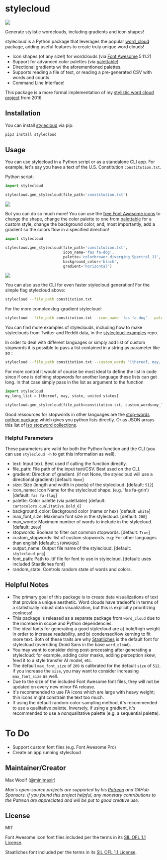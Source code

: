# stylecloud

![](https://github.com/minimaxir/stylecloud-examples/raw/master/stylecloud_banner.png)

Generate stylistic wordclouds, including gradients and icon shapes!

stylecloud is a Python package that leverages the popular [word_cloud](https://github.com/amueller/word_cloud) package, adding useful features to create truly unique word clouds!

* Icon shapes (of any size!) for wordclouds (via [Font Awesome](https://fontawesome.com) 5.11.2)
* Support for advanced color palettes (via [palettable](https://jiffyclub.github.io/palettable/))
* Directional gradients w/ the aforementioned palettes.
* Supports reading a file of text, or reading a pre-generated CSV with words and counts.
* Command Line Interface!

This package is a more formal implementation of my [stylistic word cloud project](https://minimaxir.com/2016/05/wordclouds/) from 2016.

## Installation

You can install [stylecloud](https://pypi.org/project/stylecloud/) via pip:

```sh
pip3 install stylecloud
```

## Usage

You can use stylecloud in a Python script or as a standalone CLI app. For example, let's say you have a text of the U.S. Constitution `constitution.txt`.

Python script:

```python
import stylecloud

stylecloud.gen_stylecloud(file_path='constitution.txt')
```

![](https://github.com/minimaxir/stylecloud-examples/raw/master/hello-world/stylecloud1.png)

But you can do so much more! You can use the [free Font Awesome icons](https://fontawesome.com/icons?d=gallery&m=free) to change the shape, change the color palette to one from [palettable](https://jiffyclub.github.io/palettable/) for a custom style, change the background color, and, most importantly, add a gradient so the colors flow in a specified direction!

```python
import stylecloud

stylecloud.gen_stylecloud(file_path='constitution.txt',
                          icon_name='fas fa-dog',
                          palette='colorbrewer.diverging.Spectral_11',
                          background_color='black',
                          gradient='horizontal')
```

![](https://github.com/minimaxir/stylecloud-examples/raw/master/hello-world/stylecloud3.png)

You can also use the CLI for even faster stylecloud generation! For the simple flag stylecloud above:

```sh
stylecloud --file_path constitution.txt
```

For the more complex dog-gradient stylecloud:

```sh
stylecloud --file_path constitution.txt --icon_name 'fas fa-dog' --palette colorbrewer.diverging.Spectral_11 --background_color black --gradient horizontal
```

You can find more examples of styleclouds, including how to make styleclouds from Twitter and Reddit data, in the [stylecloud-examples](https://github.com/minimaxir/stylecloud-examples) repo.

In order to deal with different languages or simply add list of custom stopwords it is possible to pass a list contained in a string as parameter like so :

```sh
stylecloud --file_path constitution.txt --custom_words "[thereof, may, state, united states]"
```

For more control it would of course be most ideal to define the list in code since if one is defining stopwords for another language these lists can get long. In that case simply pass in the list as argument to the function

```python
import stylecloud
my_long_list = [thereof, may, state, united states]

stylecloud.gen_stylecloud(file_path=constitution.txt, custom_words=my_long_list)
```
Good ressources for stopwords in other languages are the [stop-words python package](https://github.com/Alir3z4/python-stop-words) which gives you python lists directly. Or as JSON arrays this list of [iso stopword collections](https://github.com/stopwords-iso/stopwords-iso).

### Helpful Parameters

These parameters are valid for both the Python function and the CLI (you can use `stylecloud -h` to get this information as well).

* text: Input text. Best used if calling the function directly.
* file_path: File path of the input text/CSV. Best used on the CLI.
* gradient: Direction of gradient. (if not None, the stylecloud will use a directional gradient) [default: `None`]
* size: Size (length and width in pixels) of the stylecloud. [default: `512`]
* icon_name: Icon Name for the stylecloud shape. (e.g. 'fas fa-grin') [default: `fas fa-flag`]
* palette: Color palette (via palettable) [default: `cartocolors.qualitative.Bold_6`]
* background_color: Background color (name or hex) [default: `white`]
* max_font_size: Maximum font size in the stylecloud. [default: `200`]
* max_words: Maximum number of words to include in the stylecloud. [default: `2000`]
* stopwords: Boolean to filter out common stopwords. [default: `True`]
* custom_stopwords: list of custom stopwords. e.g: For other languages than english [default: `STOPWORDS`]
* output_name: Output file name of the stylecloud. [default: `stylecloud.png`]
* font_path: Path to .ttf file for font to use in stylecloud. [default: uses included Staatliches font]
* random_state: Controls random state of words and colors.

## Helpful Notes

* The primary goal of this package is to create data visualizations of text that provide a unique aesthetic. Word clouds have tradeoffs in terms of a statistically robust data visualization, but this is explicitly prioritizing coolness!
* This package is released as a separate package from `word_cloud` due to the increase in scope and Python dependencies.
* The ideal fonts for generating a good stylecloud are a) bold/high weight in order to increase readability, and b) condensed/low kerning to fit more text. Both of these traits are why [Staatliches](https://fonts.google.com/specimen/Staatliches) is the default font for stylecloud (overriding Droid Sans in the base `word_cloud`).
* You may want to consider doing post-processing after generating a stylecloud: for example, adding color masks, adding perception skew, feed it to a style transfer AI model, etc.
* The default `max_font_size` of `200` is calibrated for the default `size` of `512`. If you increase the `size`, you may want to consider increasing `max_font_size` as well.
* Due to the size of the included Font Awesome font files, they will not be updated on every new minor FA release.
* It's recommended to use FA icons which are large with heavy weight; thin icons might constrain the text too much.
* If using the default random-color-sampling method, it's recommended to use a qualitative palette. Inversely, if using a gradient, it's recommended to use a *non*qualitative palette (e.g. a sequential palette).
  
# To Do

* Support custom font files (e.g. Font Awesome Pro)
* Create an app running stylecloud

## Maintainer/Creator

Max Woolf ([@minimaxir](https://minimaxir.com))

*Max's open-source projects are supported by his [Patreon](https://www.patreon.com/minimaxir) and GitHub Sponsors. If you found this project helpful, any monetary contributions to the Patreon are appreciated and will be put to good creative use.*

## License

MIT

Font Awesome icon font files included per the terms in its [SIL OFL 1.1 License](https://scripts.sil.org/cms/scripts/page.php?site_id=nrsi&id=OFL).

Staatliches font included per the terms in its [SIL OFL 1.1 License](https://scripts.sil.org/cms/scripts/page.php?site_id=nrsi&id=OFL).
